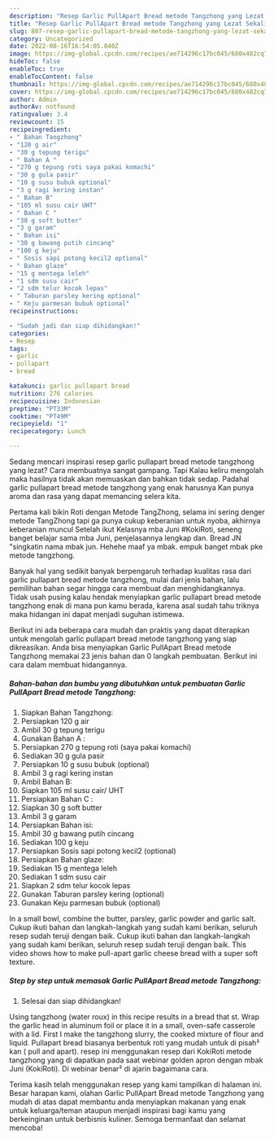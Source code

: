 ```yaml
---
description: "Resep Garlic PullApart Bread metode Tangzhong yang Lezat Sekali, Buat Buka Puasa Bikin Ngiler"
title: "Resep Garlic PullApart Bread metode Tangzhong yang Lezat Sekali, Buat Buka Puasa Bikin Ngiler"
slug: 807-resep-garlic-pullapart-bread-metode-tangzhong-yang-lezat-sekali-buat-buka-puasa-bikin-ngiler
category: Uncategorized
date: 2022-08-16T16:54:05.840Z
image: https://img-global.cpcdn.com/recipes/ae714296c17bc045/680x482cq70/garlic-pullapart-bread-metode-tangzhong-foto-resep-utama.jpg
hideToc: false
enableToc: true
enableTocContent: false
thumbnail: https://img-global.cpcdn.com/recipes/ae714296c17bc045/680x482cq70/garlic-pullapart-bread-metode-tangzhong-foto-resep-utama.jpg
cover: https://img-global.cpcdn.com/recipes/ae714296c17bc045/680x482cq70/garlic-pullapart-bread-metode-tangzhong-foto-resep-utama.jpg
author: Admin
authorAv: notfound
ratingvalue: 3.4
reviewcount: 15
recipeingredient:
- " Bahan Tangzhong"
- "120 g air"
- "30 g tepung terigu"
- " Bahan A "
- "270 g tepung roti saya pakai komachi"
- "30 g gula pasir"
- "10 g susu bubuk optional"
- "3 g ragi kering instan"
- " Bahan B"
- "105 ml susu cair UHT"
- " Bahan C "
- "30 g soft butter"
- "3 g garam"
- " Bahan isi"
- "30 g bawang putih cincang"
- "100 g keju"
- " Sosis sapi potong kecil2 optional"
- " Bahan glaze"
- "15 g mentega leleh"
- "1 sdm susu cair"
- "2 sdm telur kocok lepas"
- " Taburan parsley kering optional"
- " Keju parmesan bubuk optional"
recipeinstructions:

- "Sudah jadi dan siap dihidangkan!"
categories:
- Resep
tags:
- garlic
- pullapart
- bread

katakunci: garlic pullapart bread 
nutrition: 276 calories
recipecuisine: Indonesian
preptime: "PT33M"
cooktime: "PT49M"
recipeyield: "1"
recipecategory: Lunch

---
```



Sedang mencari inspirasi resep garlic pullapart bread metode tangzhong yang lezat? Cara membuatnya sangat gampang. Tapi Kalau keliru mengolah maka hasilnya tidak akan memuaskan dan bahkan tidak sedap. Padahal garlic pullapart bread metode tangzhong yang enak harusnya Kan punya aroma dan rasa yang dapat memancing selera kita.


Pertama kali bikin Roti dengan Metode TangZhong, selama ini sering denger metode TangZhong tapi ga punya cukup keberanian untuk nyoba, akhirnya keberanian muncul Setelah ikut Kelasnya mba Juni #KokiRoti, seneng banget belajar sama mba Juni, penjelasannya lengkap dan. Bread JN &#34;singkatin nama mbak jun. Hehehe maaf ya mbak. empuk banget mbak pke metode tangzhong.

Banyak hal yang sedikit banyak berpengaruh terhadap kualitas rasa dari garlic pullapart bread metode tangzhong, mulai dari jenis bahan, lalu pemilihan bahan segar hingga cara membuat dan menghidangkannya. Tidak usah pusing kalau hendak menyiapkan garlic pullapart bread metode tangzhong enak di mana pun kamu berada, karena asal sudah tahu triknya maka hidangan ini dapat menjadi suguhan istimewa.


Berikut ini ada beberapa cara mudah dan praktis yang dapat diterapkan untuk mengolah garlic pullapart bread metode tangzhong yang siap dikreasikan. Anda bisa menyiapkan Garlic PullApart Bread metode Tangzhong memakai 23 jenis bahan dan 0 langkah pembuatan. Berikut ini cara dalam membuat hidangannya.

<!--inarticleads1-->

##### Bahan-bahan dan bumbu yang dibutuhkan untuk pembuatan Garlic PullApart Bread metode Tangzhong:

1. Siapkan  Bahan Tangzhong:
1. Persiapkan 120 g air
1. Ambil 30 g tepung terigu
1. Gunakan  Bahan A :
1. Persiapkan 270 g tepung roti (saya pakai komachi)
1. Sediakan 30 g gula pasir
1. Persiapkan 10 g susu bubuk (optional)
1. Ambil 3 g ragi kering instan
1. Ambil  Bahan B:
1. Siapkan 105 ml susu cair/ UHT
1. Persiapkan  Bahan C :
1. Siapkan 30 g soft butter
1. Ambil 3 g garam
1. Persiapkan  Bahan isi:
1. Ambil 30 g bawang putih cincang
1. Sediakan 100 g keju
1. Persiapkan  Sosis sapi potong kecil2 (optional)
1. Persiapkan  Bahan glaze:
1. Sediakan 15 g mentega leleh
1. Sediakan 1 sdm susu cair
1. Siapkan 2 sdm telur kocok lepas
1. Gunakan  Taburan parsley kering (optional)
1. Gunakan  Keju parmesan bubuk (optional)


In a small bowl, combine the butter, parsley, garlic powder and garlic salt. Cukup ikuti bahan dan langkah-langkah yang sudah kami berikan, seluruh resep sudah teruji dengan baik. Cukup ikuti bahan dan langkah-langkah yang sudah kami berikan, seluruh resep sudah teruji dengan baik. This video shows how to make pull-apart garlic cheese bread with a super soft texture. 

<!--inarticleads2-->

##### Step by step untuk memasak Garlic PullApart Bread metode Tangzhong:


1. Selesai dan siap dihidangkan!

Using tangzhong (water roux) in this recipe results in a bread that st. Wrap the garlic head in aluminum foil or place it in a small, oven-safe casserole with a lid. First I make the tangzhong slurry, the cooked mixture of flour and liquid. Pullapart bread biasanya berbentuk roti yang mudah untuk di pisah² kan ( pull and apart). resep ini menggunakan resep dari KokiRoti metode tangzhong yang di dapatkan pada saat webinar golden apron dengan mbak Juni (KokiRoti). Di webinar benar² di ajarin bagaimana cara. 

Terima kasih telah menggunakan resep yang kami tampilkan di halaman ini. Besar harapan kami, olahan Garlic PullApart Bread metode Tangzhong yang mudah di atas dapat membantu anda menyiapkan makanan yang enak untuk keluarga/teman ataupun menjadi inspirasi bagi kamu yang berkeinginan untuk berbisnis kuliner. Semoga bermanfaat dan selamat mencoba!
